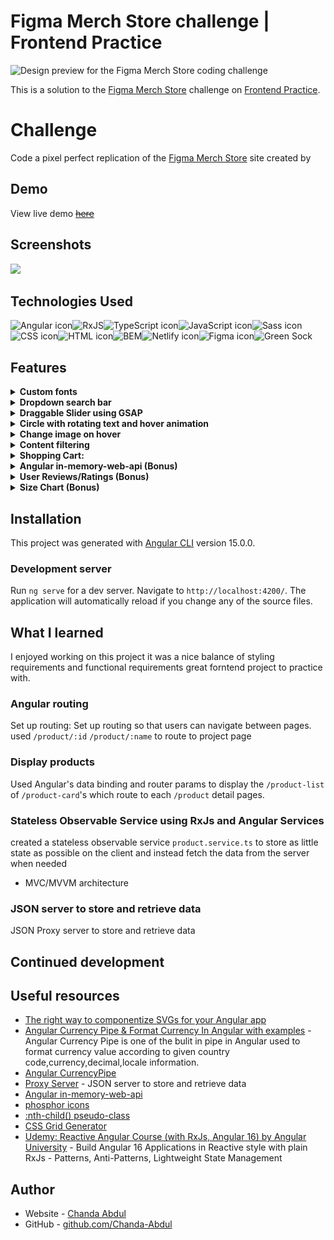 # Figma Merch Store challenge | Frontend Practice

<!-- A brief description of the project. -->
![Design preview for the Figma Merch Store  coding challenge](https://www.frontendpractice.com/_next/image?url=%2Ffullsize%2FC2-figma.png&w=1200&q=90)

This is a solution to the [Figma Merch Store](https://www.frontendpractice.com/projects/figma) challenge on [Frontend Practice](https://www.frontendpractice.com/).  
# Challenge


Code a pixel perfect replication of the [Figma Merch Store](https://store.figma.com/) site created by [ ](#)
## Demo
View live demo <s><s>[here](https://inquisitive-strudel-fa01fb.netlify.app/)</s></s>

## Screenshots
<!-- Insert a few screenshots of the project, showcasing its functionality and design. -->
![](https://www.frontendpractice.com/_next/image?url=%2Ffullsize%2FC2-figma.png&w=1200&q=90)
## Technologies Used
<!-- List the programming languages, frameworks, libraries, and any other tools or technologies used in the project. -->
<img src="https://img.shields.io/badge/Angular-DD0031?style=for-the-badge&logo=angular&logoColor=white" alt="Angular icon" height="28" />![RxJS](https://img.shields.io/badge/rxjs-%23B7178C.svg?style=for-the-badge&logo=reactivex&logoColor=white)<img src="https://img.shields.io/badge/TypeScript-007ACC?style=for-the-badge&logo=typescript&logoColor=white" alt="TypeScript icon" height="28" /><img src="https://img.shields.io/badge/JavaScript-323330?style=for-the-badge&logo=javascript&logoColor=F7DF1E" alt="JavaScript icon" height="28" /><img src="https://img.shields.io/badge/Sass-CC6699?style=for-the-badge&logo=sass&logoColor=white" alt="Sass icon" height="28" /><img src="https://img.shields.io/badge/CSS3-1572B6?style=for-the-badge&logo=css3&logoColor=white" alt="CSS icon" height="28" /><img src="https://img.shields.io/badge/HTML5-E34F26?style=for-the-badge&logo=html5&logoColor=white" alt="HTML icon" height="28" />![BEM](https://img.shields.io/static/v1?style=for-the-badge&message=BEM&color=000000&logo=BEM&logoColor=FFFFFF&label=)<img src="https://img.shields.io/badge/Netlify-00C7B7?style=for-the-badge&logo=netlify&logoColor=white" alt="Netlify icon" height="28" /><img src="https://img.shields.io/badge/Figma-F24E1E?style=for-the-badge&logo=figma&logoColor=white" alt="Figma icon" height="28" />![Green Sock](https://img.shields.io/badge/green%20sock-88CE02?style=for-the-badge&logo=greensock&logoColor=white)

## Features
<!-- List the main features of the project, with brief descriptions of each. -->
<details><summary><b>Custom fonts</b></summary> 
uses custom fonts <i>["Whyte"]('https://www.typewolf.com/whyte')</i>, and <i>"Whyte Inktrap"</i> which features deep ink traps in the joints of letters.  

#### Whyte for bodytext
![](src/assets/screens/font-body.png)

#### Whyte Inktrap Bold for the display text
![](src/assets/screens/font-display.png)
</details>

<details><summary><b>Dropdown search bar</b></summary> 

<!-- TO-DO => (style) /HOME  dropdown mobile menu  -->

- [x] dropdown search bar when the icon is clicked.</details>
<!-- TO-DO =>  (animations)  Draggable slider HERO/HEADER COMPONENT -->

<details>
<summary>
<b>Draggable Slider using GSAP</b>
</summary> 

created a draggable slider for the featured images shown in the hero component using [GreenSock Animations](https://greensock.com/)

- [ ] Draggable slider 
<!-- How to Create a Draggable slider-->
</details>

<details>
<summary>
<b>
Circle with rotating text and hover animation</b>
</summary> 
<!-- TO-DO =>  (animations)  /HOME COMPONENT -->
- [ ] Recreate the circle with rotating text and hover animation.

</details>
<!-- TO-DO => (functionality) create custom currency pipe to change product price according to selected region  -->
<!-- TO-DO => (animations) (functionality) Add Chaotic sticker Sprinkle -->

<details>
<summary>
<b>
 Change image on hover</b>
 </summary> 

Hover effects - Change image on hover

<!-- TO-DO => (styles) #SHOP COMPONENT -->


</details>
<details><summary><b>Content filtering
</b></summary> 

- [x] Content filtering
- [x] Search bar
</details>

<details><summary><b>Shopping Cart:
</b></summary> 
<!-- TO-DO => (functionality) (styles) /CART COMPONENT Add a shopping cart: Implement a shopping cart feature that allows users to add products to their cart and view their cart on the homepage.-->
</details>

<!-- TO-DO => (functionality) (bonus) Implement checkout: Implement a checkout feature that allows users to enter their payment and shipping information and complete their purchase. -->


<details><summary><b>
 Angular in-memory-web-api (Bonus)</b>
 </summary>
</details>
<!-- TO-DO => (animations) (functionality)footer ticker tape -->
<details>
<summary>
<b>User Reviews/Ratings (Bonus)</b>
</summary> 
<!-- TO-DO => (styles) -->
UI Inspo from [Dribble](https://dribbble.com/shots/21512658-Reviews-and-ratings) ![https://dribbble.com/shots/21512658-Reviews-and-ratings](/src/assets/screens/dribble-ratings-inspo.png)
</details>
<details>
<summary>
<b>Size Chart (Bonus)</b>
 <!-- TO-DO => (styles) -->
 </summary>
</details>
 <!-- TO-DO => (styles) accessibility -->
 <!-- TO-DO => unsubscribe() from everything -->

## Installation
<!-- Provide step-by-step instructions on how to download, install, and run the project on a local machine. -->
This project was generated with [Angular CLI](https://github.com/angular/angular-cli) version 15.0.0.

### Development server

Run `ng serve` for a dev server. Navigate to `http://localhost:4200/`. The application will automatically reload if you change any of the source files.



## What I learned

I enjoyed working on this project it was a nice balance of styling requirements and functional requirements great forntend project to practice with.

<!-- Process   -->
### Angular routing
Set up routing: Set up routing so that users can navigate between pages. used `/product/:id` `/product/:name` to route to project page
### Display products
Used Angular's data binding  and router params to display the `/product-list` of `/product-card`'s which route to each `/product` detail pages.  
### Stateless Observable Service using RxJs and Angular Services
created a stateless observable service `product.service.ts` to store as little state as possible on the client and instead fetch the data from the server when needed
- MVC/MVVM architecture
### JSON server to store and retrieve data
<!-- Connect to a backend using JSON serverthat provides data about your products. This can be done using HTTP requests or a service. -->
JSON Proxy server to store and retrieve data

## Continued development
## Useful resources
<!-- List any external resources or libraries used in the project, as well as any contributors or collaborators. -->
- [The right way to componentize SVGs for your Angular app](https://cloudengineering.studio/articles/the-right-way-to-componentize-svgs-for-your-angular-app)
- [Angular Currency Pipe & Format Currency In Angular with examples](https://www.angularjswiki.com/angular/angular-currency-pipe-formatting-currency-in-angular/) - Angular Currency Pipe is one of the bulit in pipe in Angular used to format currency value according to given country code,currency,decimal,locale information.
- [Angular CurrencyPipe](https://angular.io/api/common/CurrencyPipe)
- [Proxy Server](#) - JSON server to store and retrieve data
- [Angular in-memory-web-api](#)
- [phosphor icons](https://phosphoricons.com/)
- [:nth-child() pseudo-class](https://www.w3.org/TR/selectors/#nth-child-pseudo)
- [CSS Grid Generator](https://cssgrid-generator.netlify.app/)
- [Udemy: Reactive Angular Course (with RxJs, Angular 16) by Angular University](https://www.udemy.com/course/rxjs-reactive-angular-course) - Build Angular 16 Applications in Reactive style with plain RxJs - Patterns, Anti-Patterns, Lightweight State Management
## Author

- Website - [Chanda Abdul](https://www.Chandabdul.dev)
- GitHub - [github.com/Chanda-Abdul](https://github.com/Chanda-Abdul)




